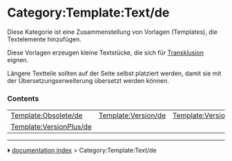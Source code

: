 # Category:Template:Text/de
Diese Kategorie ist eine Zusammenstellung von Vorlagen (Templates), die Textelemente hinzufügen.

Diese Vorlagen erzeugen kleine Textstücke, die sich für [Transklusion](https://de.wikipedia.org/wiki/Transklusion) eignen.

Längere Textteile sollten auf der Seite selbst platziert werden, damit sie mit der Übersetzungserweiterung übersetzt werden können.

### Contents

|     |     |     |
| --- | --- | --- |
| [Template:Obsolete/de](Template_Obsolete/de.md) | [Template:Version/de](Template_Version/de.md) | [Template:VersionMinus/de](Template_VersionMinus/de.md) |
| [Template:VersionPlus/de](Template_VersionPlus/de.md) |



---
⏵ [documentation index](../README.md) > Category:Template:Text/de
